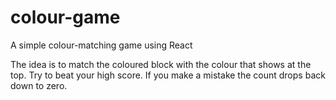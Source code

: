 # colour-game
A simple colour-matching game using React

The idea is to match the coloured block with the colour that shows at the top.
Try to beat your high score.
If you make a mistake the count drops back down to zero.
